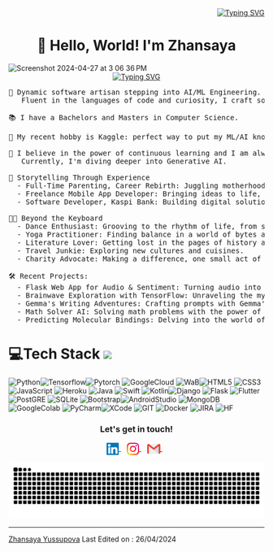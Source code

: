 <div align="right"><a href="https://git.io/typing-svg"><img src="https://readme-typing-svg.herokuapp.com?font=Jersey+25&size=30&duration=2000&pause=1000&color=000000&background=FFFFFF00&random=false&width=435&lines=🚀+Shaping+Tomorrow+with+AI/ML" alt="Typing SVG" /></a></div>
<h1 align="center"; font-family='serif';> 👋 Hello, World! I'm Zhansaya</h1>
<img width="1100" alt="Screenshot 2024-04-27 at 3 06 36 PM" src="https://github.com/yujansaya/yujansaya/assets/109923065/3ff209b7-f27d-4b9f-acbb-1f5cd1074568">

<div align="center"><a href="https://git.io/typing-svg"><img src="https://readme-typing-svg.herokuapp.com?font=Jersey+25&size=30&duration=2000&pause=1000&color=000000&background=FFFFFF00&random=false&width=435&lines=ML/AI+Engineer;Software+Developer;%20LLMs%20|%20GenAI%20|%20DataScience+Enthusiast;%20Python%20|%20PyTorch%20|%20Tensorflow|%20Scikit-learn;Continuous%20learner" alt="Typing SVG" /></a></div>

<pre>
🌟 Dynamic software artisan stepping into AI/ML Engineering. 
   Fluent in the languages of code and curiosity, I craft solutions that bridge the gap between innovation and impact. 
  
📚 I have a Bachelors and Masters in Computer Science.
  
📝 My recent hobby is Kaggle: perfect way to put my ML/AI knowledge in practice. <a href="https://www.kaggle.com/yujansaya">Visit My Kaggle Profile</a>
  
🌱 I believe in the power of continuous learning and I am always on the lookout for opportunities to broaden my skill set. 
   Currently, I'm diving deeper into Generative AI.
  
💼 Storytelling Through Experience
  - Full-Time Parenting, Career Rebirth: Juggling motherhood and career aspirations.
  - Freelance Mobile App Developer: Bringing ideas to life, one app at a time.
  - Software Developer, Kaspi Bank: Building digital solutions and embracing innovation.

💃🏻 Beyond the Keyboard
  - Dance Enthusiast: Grooving to the rhythm of life, from salsa to cyberspace.
  - Yoga Practitioner: Finding balance in a world of bytes and bits.
  - Literature Lover: Getting lost in the pages of history and fiction.
  - Travel Junkie: Exploring new cultures and cuisines.
  - Charity Advocate: Making a difference, one small act of kindness at a time.

🛠️ Recent Projects:
  - Flask Web App for Audio & Sentiment: Turning audio into insights with Flask. <a href="https://github.com/yujansaya/diarization_sentiment_analyse">Details</a>
  - Brainwave Exploration with TensorFlow: Unraveling the mysteries of brainwaves. <a href="https://github.com/yujansaya/harmful_brain_acitivity">Details</a>
  - Gemma's Writing Adventures: Crafting prompts with Gemma's help. <a href="https://github.com/yujansaya/gemma_prompt_recovery">Details</a>
  - Math Solver AI: Solving math problems with the power of AI. <a href="https://github.com/yujansaya/ai_math_solver">Details</a>
  - Predicting Molecular Bindings: Delving into the world of molecular interactions. <a href="https://github.com/yujansaya/molecule_binding_prediction">Details</a>
</pre>

# 💻Tech Stack <img src = "https://media2.giphy.com/media/QssGEmpkyEOhBCb7e1/giphy.gif?cid=ecf05e47a0n3gi1bfqntqmob8g9aid1oyj2wr3ds3mg700bl&rid=giphy.gif" width = 32px>

![Python](https://img.shields.io/badge/python-darkblue.svg?style=for-the-badge&logo=python&logoColor=white)![Tensorflow](https://img.shields.io/badge/tensorflow-orange.svg?style=for-the-badge&logo=tensorflow&logoColor=white)![Pytorch](https://img.shields.io/badge/pytorch-%23000000.svg?style=for-the-badge&logo=pytorch&logoColor=white) ![GoogleCloud](https://img.shields.io/badge/Google_Cloud-4285F4?style=for-the-badge&logo=google-cloud&logoColor=white) ![WaB](https://img.shields.io/badge/Weights_&_Biases-FFBE00?style=for-the-badge&logo=WeightsAndBiases&logoColor=white)![HTML5](https://img.shields.io/badge/html5-%23E34F26.svg?style=for-the-badge&logo=html5&logoColor=white) ![CSS3](https://img.shields.io/badge/css3-%231572B6.svg?style=for-the-badge&logo=css3&logoColor=white) ![JavaScript](https://img.shields.io/badge/javascript-%23323330.svg?style=for-the-badge&logo=javascript&logoColor=%23F7DF1E) ![Heroku](https://img.shields.io/badge/heroku-%23430098.svg?style=for-the-badge&logo=heroku&logoColor=white) ![Java](https://img.shields.io/badge/Java-ED8B00?style=for-the-badge&logo=openjdk&logoColor=white) ![Swift](https://img.shields.io/badge/Swift-FA7343?style=for-the-badge&logo=swift&logoColor=white) ![Kotlin](https://img.shields.io/badge/Kotlin-0095D5?&style=for-the-badge&logo=kotlin&logoColor=white)![Django](https://img.shields.io/badge/Django-092E20?style=for-the-badge&logo=django&logoColor=white) ![Flask](https://img.shields.io/badge/Flask-000000?style=for-the-badge&logo=flask&logoColor=white) ![Flutter](https://img.shields.io/badge/Flutter-02569B?style=for-the-badge&logo=flutter&logoColor=white) ![PostGRE](https://img.shields.io/badge/PostgreSQL-316192?style=for-the-badge&logo=postgresql&logoColor=white) ![SQLite](https://img.shields.io/badge/SQLite-07405E?style=for-the-badge&logo=sqlite&logoColor=white)  ![Bootstrap](https://img.shields.io/badge/bootstrap-%23430098.svg?style=for-the-badge&logo=bootstrap&logoColor=white)![AndroidStudio](https://img.shields.io/badge/Android_Studio-3DDC84?style=for-the-badge&logo=android-studio&logoColor=white)  ![MongoDB](https://img.shields.io/badge/MongoDB-%234ea94b.svg?style=for-the-badge&logo=mongodb&logoColor=white) ![GoogleColab](https://img.shields.io/badge/Colab-F9AB00?style=for-the-badge&logo=googlecolab&color=525252) ![PyCharm](https://img.shields.io/badge/PyCharm-000000.svg?&style=for-the-badge&logo=PyCharm&logoColor=white)![XCode](https://img.shields.io/badge/Xcode-007ACC?style=for-the-badge&logo=Xcode&logoColor=white) ![GIT](https://img.shields.io/badge/GIT-E44C30?style=for-the-badge&logo=git&logoColor=white) ![Docker](https://img.shields.io/badge/docker-%230db7ed.svg?style=for-the-badge&logo=docker&logoColor=white) ![JIRA](https://img.shields.io/badge/Jira-0052CC?style=for-the-badge&logo=Jira&logoColor=white) ![HF](https://img.shields.io/badge/-ReactJs-61DAFB?logo='🤗'&logoColor=white&style=flat)

<div align="center">
  <h3><b>Let's get in touch! </b></h3>
  </div>
<p align="center">
<a href="https://www.linkedin.com/in/yussupova-zhansaya/" target="_blank">
  <img align="center" alt="Zhansaya Yussupova | Linkedin" width="24px" src="https://github.com/SatYu26/SatYu26/blob/master/Assets/Linkedin.svg" />
</a> &nbsp;&nbsp;
<a href="https://www.instagram.com/eto_kuzya/" target="_blank">
  <img align="center" alt="Zhansaya Yussupova | Instagram" width="24px" src="https://github.com/SatYu26/SatYu26/blob/master/Assets/Instagram.svg" />
</a> &nbsp;&nbsp;
<a href="mailto:yujansaya@gmail.com" >
  <img align="center" alt="Zhansaya Yussupova | Gmail" width="26px" src="https://github.com/SatYu26/SatYu26/blob/master/Assets/Gmail.svg" />
</a> &nbsp;&nbsp;
<p>
<picture>
  <source media="(prefers-color-scheme: dark)" srcset="https://raw.githubusercontent.com/yujansaya/yujansaya/output/github-contribution-grid-snake-dark.svg">
  <source media="(prefers-color-scheme: light)" srcset="https://raw.githubusercontent.com/yujansaya/yujansaya/output/github-contribution-grid-snake.svg">
  <img alt="github contribution grid snake animation" src="https://raw.githubusercontent.com/yujansaya/yujansaya/output/github-contribution-grid-snake.svg">
</picture>

---

[Zhansaya Yussupova](https://github.com/yujansaya)
Last Edited on : 26/04/2024
